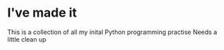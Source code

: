 # I've made it 

This is a collection of all my inital Python programming practise 
Needs a little clean up 
